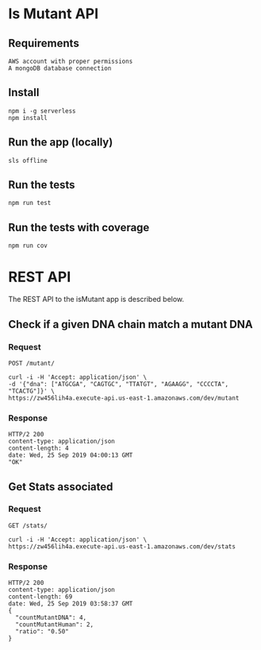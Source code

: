 # Is Mutant API

## Requirements

    AWS account with proper permissions
    A mongoDB database connection
    
## Install
    
    npm i -g serverless
    npm install
   

## Run the app (locally)

    sls offline

## Run the tests

    npm run test

## Run the tests with coverage

    npm run cov

# REST API

The REST API to the isMutant app is described below.

## Check if a given DNA chain match a mutant DNA

### Request

`POST /mutant/`

    curl -i -H 'Accept: application/json' \
    -d '{"dna": ["ATGCGA", "CAGTGC", "TTATGT", "AGAAGG", "CCCCTA", "TCACTG"]}' \
    https://zw456lih4a.execute-api.us-east-1.amazonaws.com/dev/mutant


### Response

    HTTP/2 200
    content-type: application/json
    content-length: 4
    date: Wed, 25 Sep 2019 04:00:13 GMT
    "OK"


## Get Stats associated

### Request

`GET /stats/`

    curl -i -H 'Accept: application/json' \
    https://zw456lih4a.execute-api.us-east-1.amazonaws.com/dev/stats

### Response

    HTTP/2 200
    content-type: application/json
    content-length: 69
    date: Wed, 25 Sep 2019 03:58:37 GMT
    {
      "countMutantDNA": 4,
      "countMutantHuman": 2,
      "ratio": "0.50"
    }
